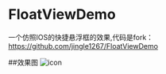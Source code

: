 # FloatViewDemo
一个仿照IOS的快捷悬浮框的效果,代码是fork：https://github.com/jingle1267/FloatViewDemo

##效果图
![icon](https://github.com/wangjia55/FloatViewDemo/blob/master/floatview-demo.gif)
